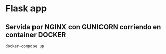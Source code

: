 # Flask app
## Servida por NGINX con GUNICORN corriendo en container DOCKER

```
docker-compose up
```

